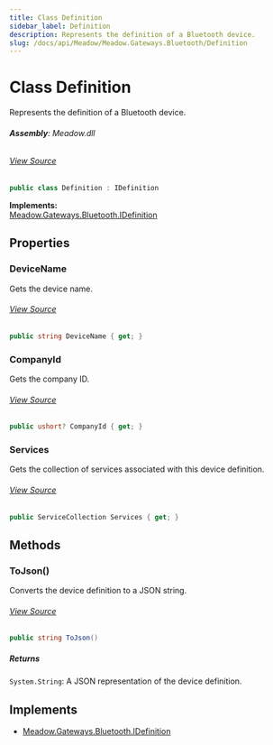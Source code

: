 ```yaml
---
title: Class Definition
sidebar_label: Definition
description: Represents the definition of a Bluetooth device.
slug: /docs/api/Meadow/Meadow.Gateways.Bluetooth/Definition
---
```

# Class Definition
Represents the definition of a Bluetooth device.

###### **Assembly**: Meadow.dll
###### [View Source](https://github.com/WildernessLabs/Meadow.Core.git/blob/develop/source/Meadow.Core/Gateways/Bluetooth/Definitions/Definition.cs#L6)
```csharp title="Declaration"
public class Definition : IDefinition
```
**Implements:**  
[Meadow.Gateways.Bluetooth.IDefinition](../Meadow.Gateways.Bluetooth/IDefinition)

## Properties
### DeviceName
Gets the device name.
###### [View Source](https://github.com/WildernessLabs/Meadow.Core.git/blob/develop/source/Meadow.Core/Gateways/Bluetooth/Definitions/Definition.cs#L11)
```csharp title="Declaration"
public string DeviceName { get; }
```
### CompanyId
Gets the company ID.
###### [View Source](https://github.com/WildernessLabs/Meadow.Core.git/blob/develop/source/Meadow.Core/Gateways/Bluetooth/Definitions/Definition.cs#L16)
```csharp title="Declaration"
public ushort? CompanyId { get; }
```
### Services
Gets the collection of services associated with this device definition.
###### [View Source](https://github.com/WildernessLabs/Meadow.Core.git/blob/develop/source/Meadow.Core/Gateways/Bluetooth/Definitions/Definition.cs#L21)
```csharp title="Declaration"
public ServiceCollection Services { get; }
```
## Methods
### ToJson()
Converts the device definition to a JSON string.
###### [View Source](https://github.com/WildernessLabs/Meadow.Core.git/blob/develop/source/Meadow.Core/Gateways/Bluetooth/Definitions/Definition.cs#L54)
```csharp title="Declaration"
public string ToJson()
```

##### Returns

`System.String`: A JSON representation of the device definition.
## Implements

* [Meadow.Gateways.Bluetooth.IDefinition](../Meadow.Gateways.Bluetooth/IDefinition)
